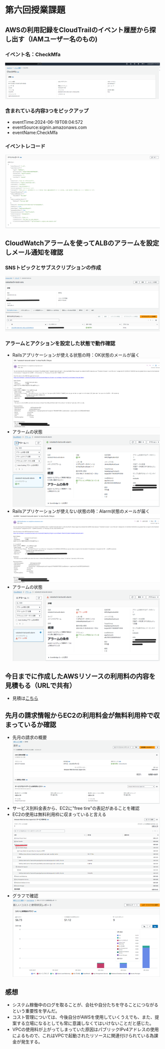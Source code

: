 # 第六回授業課題

## AWSの利用記録をCloudTrailのイベント履歴から探し出す（IAMユーザー名のもの)
### イベント名：CheckMfa
 ![event](/images/lecture06/event.png)
### 含まれている内容3つをピックアップ
  - eventTime:2024-06-19T08:04:572
  - eventSource:signin.amazonaws.com
  - eventName:CheckMfa
### イベントレコード
  ![eventrecord](/images/lecture06/eventrecord.png)

## CloudWatchアラームを使ってALBのアラームを設定しメール通知を確認
### SNSトピックとサブスクリプションの作成
  ![snstopic](/images/lecture06/snstopic.png)
### アラームとアクションを設定した状態で動作確認
  - Railsアプリケーションが使える状態の時：OK状態のメールが届く
  ![okmail](/images/lecture06/okmail.png)
  - アラームの状態
  ![okalarm](/images/lecture06/okalarm.png)
  - Railsアプリケーションが使えない状態の時：Alarm状態のメールが届く
  ![alarmmail](/images/lecture06/alarmmail.png)
  - アラームの状態
  ![alarm](/images/lecture06/alarm.png)

## 今日までに作成したAWSリソースの利用料の内容を見積もる（URLで共有）
 - 見積は[こちら](https://calculator.aws/#/estimate?id=49d414149ac6fe622e0be28ee8097be0d598382e)

## 先月の請求情報からEC2の利用料金が無料利用枠で収まっているか確認
 - 先月の請求の概要
 ![bill](/images/lecture06/bill.png)
 - サービス別料金表から、EC2に"free tire"の表記があることを確認
 - EC2の使用は無料利用枠に収まっていると言える
 ![pricelist](/images/lecture06/pricelist.png)
 - グラフで確認
 ![feegraph](/images/lecture06/feegraph.png)

## 感想
 - システム稼働中のログを取ることが、会社や自分たちを守ることにつながるという重要性を学んだ。
 - コスト管理については、今後自分がAWSを使用していくうえでも、また、提案する立場になるとしても常に意識しなくてはいけないことだと感じた。
 - VPCの使用料が上がってしまっていた原因はパブリックIPv4アドレスの使用によるもので、これはVPCで起動されたリソースに関連付けられている為課金が発生する。

